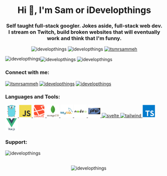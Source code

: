 

<h1 align="center">Hi 👋, I'm Sam or iDevelopthings</h1>
<h3 align="center">Self taught full-stack googler. Jokes aside, full-stack web dev. I stream on Twitch, build broken websites that will eventually work and think that I'm funny.</h3>



<p align="center">  
  <img src="https://wakatime.com/badge/user/e3554835-2c7c-4e57-a5b0-6c34501aa484.svg" alt="idevelopthings" />
  <img src="https://komarev.com/ghpvc/?username=idevelopthings&label=Profile%20views&color=0e75b6&style=flat" alt="idevelopthings" />
  <a href="https://twitter.com/itsmrsammeh" target="blank"><img src="https://img.shields.io/twitter/follow/itsmrsammeh?logo=twitter&style=for-the-badge" alt="itsmrsammeh" /></a>  
</p>

<img align="left" src="https://github-readme-stats.vercel.app/api/top-langs?username=idevelopthings&show_icons=true&locale=en&layout=compact&hide=c%23" alt="idevelopthings" />

<img align="center" src="https://github-readme-streak-stats.herokuapp.com/?user=idevelopthings&" alt="idevelopthings" />

<img align="center" src="https://github-readme-stats.vercel.app/api?username=idevelopthings&show_icons=true&locale=en" alt="idevelopthings" />

<h3 align="left">Connect with me:</h3>
<p align="left">
<a href="https://twitter.com/itsmrsammeh" target="blank"><img align="center" src="https://raw.githubusercontent.com/rahuldkjain/github-profile-readme-generator/master/src/images/icons/Social/twitter.svg" alt="itsmrsammeh" height="30" width="40" /></a>
<a href="https://instagram.com/idevelopthings" target="blank"><img align="center" src="https://raw.githubusercontent.com/rahuldkjain/github-profile-readme-generator/master/src/images/icons/Social/instagram.svg" alt="idevelopthings" height="30" width="40" /></a>
<a href="https://www.youtube.com/c/idevelopthings" target="blank"><img align="center" src="https://raw.githubusercontent.com/rahuldkjain/github-profile-readme-generator/master/src/images/icons/Social/youtube.svg" alt="idevelopthings" height="30" width="40" /></a>
</p>

<h3 align="left">Languages and Tools:</h3>
<p align="left"> <a href="https://golang.org" target="_blank"> <img src="https://raw.githubusercontent.com/devicons/devicon/master/icons/go/go-original.svg" alt="go" width="40" height="40"/> </a> <a href="https://developer.mozilla.org/en-US/docs/Web/JavaScript" target="_blank"> <img src="https://raw.githubusercontent.com/devicons/devicon/master/icons/javascript/javascript-original.svg" alt="javascript" width="40" height="40"/> </a> <a href="https://laravel.com/" target="_blank"> <img src="https://raw.githubusercontent.com/devicons/devicon/master/icons/laravel/laravel-plain-wordmark.svg" alt="laravel" width="40" height="40"/> </a> <a href="https://www.mongodb.com/" target="_blank"> <img src="https://raw.githubusercontent.com/devicons/devicon/master/icons/mongodb/mongodb-original-wordmark.svg" alt="mongodb" width="40" height="40"/> </a> <a href="https://www.mysql.com/" target="_blank"> <img src="https://raw.githubusercontent.com/devicons/devicon/master/icons/mysql/mysql-original-wordmark.svg" alt="mysql" width="40" height="40"/> </a> <a href="https://nodejs.org" target="_blank"> <img src="https://raw.githubusercontent.com/devicons/devicon/master/icons/nodejs/nodejs-original-wordmark.svg" alt="nodejs" width="40" height="40"/> </a> <a href="https://www.php.net" target="_blank"> <img src="https://raw.githubusercontent.com/devicons/devicon/master/icons/php/php-original.svg" alt="php" width="40" height="40"/> </a> <a href="https://svelte.dev" target="_blank"> <img src="https://upload.wikimedia.org/wikipedia/commons/1/1b/Svelte_Logo.svg" alt="svelte" width="40" height="40"/> </a> <a href="https://tailwindcss.com/" target="_blank"> <img src="https://www.vectorlogo.zone/logos/tailwindcss/tailwindcss-icon.svg" alt="tailwind" width="40" height="40"/> </a> <a href="https://www.typescriptlang.org/" target="_blank"> <img src="https://raw.githubusercontent.com/devicons/devicon/master/icons/typescript/typescript-original.svg" alt="typescript" width="40" height="40"/> </a> <a href="https://vuejs.org/" target="_blank"> <img src="https://raw.githubusercontent.com/devicons/devicon/master/icons/vuejs/vuejs-original-wordmark.svg" alt="vuejs" width="40" height="40"/> </a> </p>

<h3 align="left">Support:</h3>
<p><a href="https://www.buymeacoffee.com/idevelopthings"> <img align="left" src="https://cdn.buymeacoffee.com/buttons/v2/default-yellow.png" height="50" width="210" alt="idevelopthings" /></a></p><br><br>


<p>
  <img src="https://github-profile-trophy.vercel.app/?username=idevelopthings" alt="idevelopthings" />
</p>
